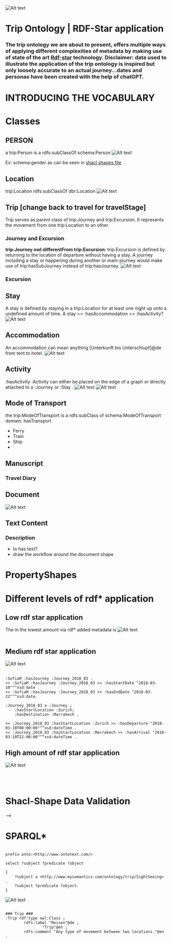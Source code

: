 
<!-- static png -->
<!-- ![Alt text](<Element 5 Kopie.png>) -->

<!-- animated gif -->
![Alt text](IMG_0496.GIF)

<!-- ## Trip-ontology BOT -->



# Trip Ontology | RDF-Star application

### The trip ontology we are about to present, offers multiple ways of applying different complexities of metadata by making use of state of the art [Rdf-star](https://www.w3.org/2022/08/rdf-star-wg-charter/) technology. Disclaimer: data used to illustrate the application of the trip ontology is inspired but only loosely accurate to an actual journey…dates and personas have been created with the help of chatGPT.

# INTRODUCING THE VOCABULARY
# Classes

## **PERSON**
a trip:Person is a rdfs:subClassOf schema:Person 
![Alt text](ontology_graphs/onto.png)

Ex: schema:gender as can be seen in [shacl shapes file](../tripOntology_shacl.ttl)



<!-- | Class | characteristics | trip-Predicates|
|----------|----------|----------|
| trip:Person      | schema:name             | trip:hasJourney   |
| rdfs:subClassOf schema:person   | schema:givenName        | trip:participatedIn   |
|                                 | schema:gender           | add: trip:hasDisability   |
|                                 | schema:birthDate        |     |
|                                 | schema:birthPlace       |     | -->


## Location
trip:Location rdfs:subClassOf dbr:Location
![Alt text](ontology_graphs/onto5.png)


## Trip [change back to travel for travelStage]
Trip serves as parent class of trip:Journey and trip:Excursion. It represents the movement from one trip:Location to an other.

### Journey and Excursion
**trip:Journey owl:differentFrom trip:Excursion**. trip:Excursion is defined by returning to the location of departure without having a stay. A journey including a stay or happening during another or main-journey would make use of trip:hasSubJourney instead of trip:hasJourney.
![Alt text](ontology_graphs/onto4.png)

### Excursion

## Stay
A stay is defined by staying in a trip:Location for at least one night up onto a undefined amount of time. A stay >> :hasAccommodation >> :hasActivity?
![Alt text](ontology_graphs/onto8.png)
## Accommodation 
An accommodation can mean anything [Unterkunft bis Unterschlupf]@de from tent to hotel.
![Alt text](ontology_graphs/onto9.png)

## Activity
:hasActivity :Activity can either be placed on the edge of a graph or directly attached to a :Journey or :Stay .
![Alt text](ontology_graphs/onto6.png)
![Alt text](ontology_graphs/onto7.png)
<!-- * :Sight-Seeing 
* :Entertainment
* :Visit 
* :Dining -->

## Mode of Transport
the trip:ModeOfTransport is a rdfs:subClass of schema:ModeOfTransport
domain: hasTransport  
* Ferry
* Train
* Ship 
* 

## Manuscript
### Travel Diary

## Document
![Alt text](ontology_graphs/onto10.png)

## Text Content
### Description

* to has text?
* draw the workflow around the document shape 

# PropertyShapes

<!--  -->

# Different levels of rdf* application

## Low rdf star application
The in the lowest amount via rdf* added metadata is 
![Alt text](other/rdf_LEVELS_v4_2310302.png)
</br>
</br>

## Medium rdf star application
![Alt text](other/rdf_LEVELS_v4_2310303.png)
</br>
</br>

````
:SofiaM :hasJourney :Journey_2018_03 .
<< :SofiaM :hasJourney :Journey_2018_03 >> :hasStartDate "2018-03-10"^^xsd:date .
<< :SofiaM :hasJourney :Journey_2018_03 >> :hasEndDate "2018-03-22"^^xsd:date.

:Journey_2018_03 a :Journey ;
    :hasStartLocation :Zurich;
    :hasDestination :Marrakech .

<< :Journey_2018_03 :hasStartLocation :Zurich >> :hasDeparture "2018-03-10T08:00:00"^^xsd:dateTime .
<< :Journey_2018_03 :hasStartLocation :Marrakech >> :hasArrival "2018-03-10T22:00:00"^^xsd:dateTime .

````


## High amount of rdf star application
![Alt text](other/rdf_LEVELS_v4_2310304.png)


</br>
</br>

# Shacl-Shape Data Validation



<style>
.elements {
  margin-top: 50px; /* Adds 20 pixels of margin at the bottom of all elements with class 'elements' */
}
</style>

<!-- <div class=elements style="width: 100%; height: 25vw; overflow: auto; position: relative;"> -->

  <!-- Content that exceeds the dimensions of the div will be scrollable -->
 
 <!-- <img src="rdf_LEVELS_v4_2310304.png" alt="Description of the image" style="width: 100% ; height: 100%; object-fit: contain;">
  <img src="rdf_LEVELS_v4_2310304.png" alt="Description of the image" style="width: 100% ; height: 100%; object-fit: contain;"> -->
<!-- 
<div class="elements" style="width: 100%; height: 50vw; overflow: auto; position: relative;">
  <!-- Content that exceeds the dimensions of the div will be scrollable -->
  <!-- <img src="rdf_LEVELS_v4_2310304.png" alt="Description of the image" style="width: 100%; height: auto; object-fit: contain;">
  <img src="rdf_LEVELS_v4_2310304.png" alt="Description of the image" style="width: 100%; height: auto; object-fit: contain;">
</div> --> -->


<!-- </div> -->

<!-- This is a comment in Markdown. It won't be visible in the rendered output. -->

<!-- # ENLARGENING

<style>
.scrollable-div {
  width: 300px;
  height: 200px;
  overflow: auto; /* Enable scrollbars if content overflows the specified dimensions */
}

.enlargening-lens {
  overflow: hidden;
  width: 100%; /* Set width to 100% to fill the scrollable div */
  height: 100%; /* Set height to 100% to fill the scrollable div */
}

.enlargening-lens img {
  object-fit: cover;
  transition: transform 0.3s ease;
}

.enlargening-lens:hover img {
  transform: scale(1.5);
}


</style>
<div class="enlargening-lens">
<img src="rdf_LEVELS_v4_2310304.png" alt="Description of the image">
</div> -->


# SPARQL*

```

prefix onto:<http://www.ontotext.com/>

select ?subject ?predicate ?object

{
    ?subject a <http://www.mysemantics.com/ontology/trip/SightSeeing> . 
    ?subject ?predicate ?object.
}

```
![Alt text](<Bildschirmfoto 2023-11-03 um 11.32.34.png>)



```

### Trip ###
:Trip rdf:type owl:Class ;
        rdfs:label "Reisen"@de ,
                "Trip"@en ;
        rdfs:comment "Any type of movement between two locations."@en .

```
